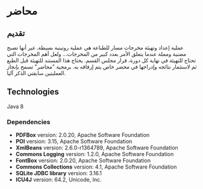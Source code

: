 # محاضر
## تقديم
عملية إعداد وتهيئة مخرجات مسار للطباعة هي عملية روتينية بسيطة. غير أنها تصبح مضنية ومملة عندما يتعلق الأمر بعدد كبير من المخرجات... ولعل أهم المخرجات التي تحتاج للتهيئة في نهاية كل دورة، قرار مجلس القسم. يحتاج هذا المستند للتهيئة قبل الطبع ثم لاستثمار نتائجه وإدراجها في محضر خاص يتم إرفاقه به. برمجية "محاضر" تسمح بإنجاز العمليتين سابقتي الذكر آليا. 
## Technologies
Java 8
### Dependencies
+ **PDFBox** version: 2.0.20, Apache Software Foundation
+ **POI** version: 3.15, Apache Software Foundation
+ **XmlBeans** version: 2.6.0-r1364789, Apache Software Foundation
+ **Commons Logging** version: 1.2.0, Apache Software Foundation
+ **FontBox** version: 2.0.20, Apache Software Foundation
+ **Commons Collections** version: 4.1, Apache Software Foundation
+ **SQLite JDBC library** version: 3.16.1
+ **ICU4J** version: 64.2, Unicode, Inc.
